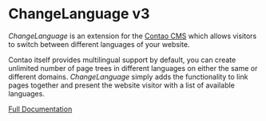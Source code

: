 # ChangeLanguage v3


*ChangeLanguage* is an extension for the [Contao CMS][1]
which allows visitors to switch between different languages of your website.

Contao itself provides multilingual support by default, you can create unlimited
number of page trees in different languages on either the same or different
domains. *ChangeLanguage* simply adds the functionality to link pages
together and present the website visitor with a list of available languages.


[Full Documentation](https://extensions.terminal42.ch/docs/changelanguage/)



[1]: https://contao.org
